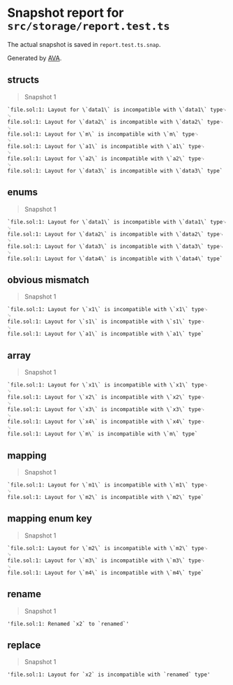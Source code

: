# Snapshot report for `src/storage/report.test.ts`

The actual snapshot is saved in `report.test.ts.snap`.

Generated by [AVA](https://avajs.dev).

## structs

> Snapshot 1

    `file.sol:1: Layout for \`data1\` is incompatible with \`data1\` type␊
    ␊
    file.sol:1: Layout for \`data2\` is incompatible with \`data2\` type␊
    ␊
    file.sol:1: Layout for \`m\` is incompatible with \`m\` type␊
    ␊
    file.sol:1: Layout for \`a1\` is incompatible with \`a1\` type␊
    ␊
    file.sol:1: Layout for \`a2\` is incompatible with \`a2\` type␊
    ␊
    file.sol:1: Layout for \`data3\` is incompatible with \`data3\` type`

## enums

> Snapshot 1

    `file.sol:1: Layout for \`data1\` is incompatible with \`data1\` type␊
    ␊
    file.sol:1: Layout for \`data2\` is incompatible with \`data2\` type␊
    ␊
    file.sol:1: Layout for \`data3\` is incompatible with \`data3\` type␊
    ␊
    file.sol:1: Layout for \`data4\` is incompatible with \`data4\` type`

## obvious mismatch

> Snapshot 1

    `file.sol:1: Layout for \`x1\` is incompatible with \`x1\` type␊
    ␊
    file.sol:1: Layout for \`s1\` is incompatible with \`s1\` type␊
    ␊
    file.sol:1: Layout for \`a1\` is incompatible with \`a1\` type`

## array

> Snapshot 1

    `file.sol:1: Layout for \`x1\` is incompatible with \`x1\` type␊
    ␊
    file.sol:1: Layout for \`x2\` is incompatible with \`x2\` type␊
    ␊
    file.sol:1: Layout for \`x3\` is incompatible with \`x3\` type␊
    ␊
    file.sol:1: Layout for \`x4\` is incompatible with \`x4\` type␊
    ␊
    file.sol:1: Layout for \`m\` is incompatible with \`m\` type`

## mapping

> Snapshot 1

    `file.sol:1: Layout for \`m1\` is incompatible with \`m1\` type␊
    ␊
    file.sol:1: Layout for \`m2\` is incompatible with \`m2\` type`

## mapping enum key

> Snapshot 1

    `file.sol:1: Layout for \`m2\` is incompatible with \`m2\` type␊
    ␊
    file.sol:1: Layout for \`m3\` is incompatible with \`m3\` type␊
    ␊
    file.sol:1: Layout for \`m4\` is incompatible with \`m4\` type`

## rename

> Snapshot 1

    'file.sol:1: Renamed `x2` to `renamed`'

## replace

> Snapshot 1

    'file.sol:1: Layout for `x2` is incompatible with `renamed` type'
